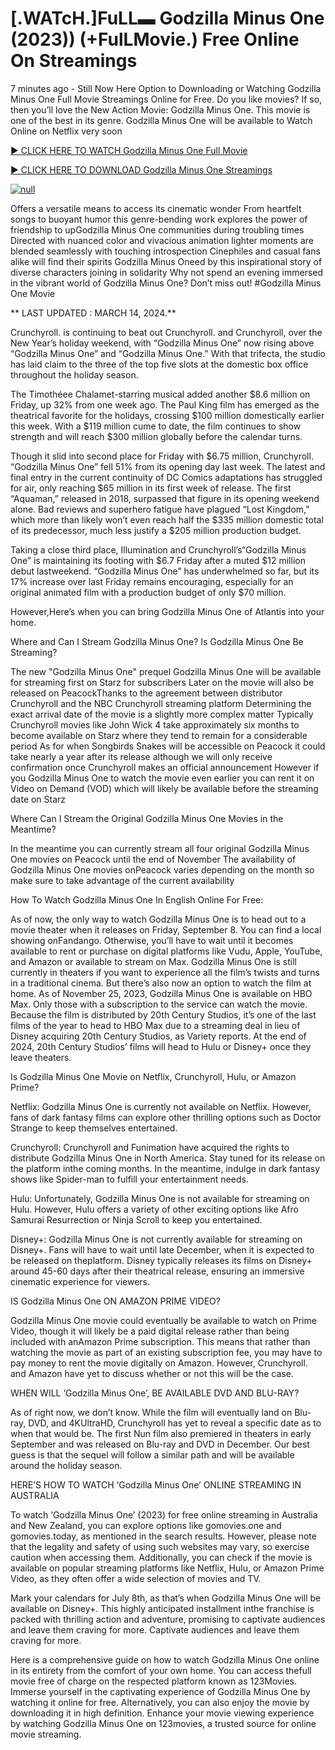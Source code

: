 <h1>[.WATcH.]FuLL▬ Godzilla Minus One (2023)) (+FulLMovie.) Free Online On Streamings</h1>

7 minutes ago - Still Now Here Option to Downloading or Watching Godzilla Minus One Full Movie Streamings Online for Free. Do you like movies? If so, then you’ll love the New Action Movie: Godzilla Minus One. This movie is one of the best in its genre. Godzilla Minus One will be available to Watch Online on Netflix very soon</p>
<p dir="auto"><a href="https://cutt.ly/Qw0XiIdO" rel="nofollow">► CLICK HERE TO WATCH Godzilla Minus One Full Movie</a></p>
<p dir="auto"><a href="https://cutt.ly/Qw0XiIdO" rel="nofollow">► CLICK HERE TO DOWNLOAD Godzilla Minus One Streamings</a></p>
<p dir="auto"><a href="https://cutt.ly/Qw0XiIdO" rel="nofollow"><img src="https://camo.githubusercontent.com/abb2148613ed2c31b6fd5c164e6a142c9074d86e9468c674b26300adbf87c7f7/68747470733a2f2f7374617469632e7769787374617469632e636f6d2f6d656469612f3835356132355f30343362356162656234616534643335616330303331393865376665353665647e6d76322e676966" alt="null" style="max-width: 100%;"></a>
      <span>
        <a href="https://cutt.ly/Qw0XiIdO" rel="nofollow">
</a></span></p><p dir="auto">Offers a versatile means to access its cinematic wonder From heartfelt songs to buoyant humor this genre-bending work explores the power of friendship to upGodzilla Minus One communities during troubling times Directed with nuanced color and vivacious animation lighter moments are blended seamlessly with touching introspection Cinephiles and casual fans alike will find their spirits Godzilla Minus Oneed by this inspirational story of diverse characters joining in solidarity Why not spend an evening immersed in the vibrant world of Godzilla Minus One? Don’t miss out! #Godzilla Minus One Movie</p>
<p dir="auto">** LAST UPDATED : MARCH 14, 2024.**</p>
<p dir="auto">Crunchyroll. is continuing to beat out Crunchyroll. and Crunchyroll, over the New Year’s holiday weekend, with “Godzilla Minus One” now rising above “Godzilla Minus One” and “Godzilla Minus One.” With that trifecta, the studio has laid claim to the three of the top five slots at the domestic box office throughout the holiday season.</p>
<p dir="auto">The Timothéee Chalamet-starring musical added another $8.6 million on Friday, up 32% from one week ago. The Paul King film has emerged as the theatrical favorite for the holidays, crossing $100 million domestically earlier this week. With a $119 million cume to date, the film continues to show strength and will reach $300 million globally before the calendar turns.</p>

<p dir="auto">Though it slid into second place for Friday with $6.75 million, Crunchyroll. “Godzilla Minus One” fell 51% from its opening day last week. The latest and final entry in the current continuity of DC Comics adaptations has struggled for air, only reaching $65 million in its first week of release. The first “Aquaman,” released in 2018, surpassed that figure in its opening weekend alone. Bad reviews and superhero fatigue have plagued “Lost Kingdom,” which more than likely won’t even reach half the $335 million domestic total of its predecessor, much less justify a $205 million production budget.</p>
<p dir="auto">Taking a close third place, Illumination and Crunchyroll’s“Godzilla Minus One” is maintaining its footing with $6.7 Friday after a muted $12 million debut lastweekend. “Godzilla Minus One” has underwhelmed so far, but its 17% increase over last Friday remains encouraging, especially for an original animated film with a production budget of only $70 million.</p>
<p dir="auto">However,Here’s when you can bring Godzilla Minus One of Atlantis into your home.</p>
<p dir="auto">Where and Can I Stream Godzilla Minus One? Is Godzilla Minus One Be Streaming?</p>
<p dir="auto">The new "Godzilla Minus One" prequel Godzilla Minus One will be available for streaming first on Starz for subscribers Later on the movie will also be released on PeacockThanks to the agreement between distributor Crunchyroll and the NBC Crunchyroll streaming platform Determining the exact arrival date of the movie is a slightly more complex matter Typically Crunchyroll movies like John Wick 4 take approximately six months to become available on Starz where they tend to remain for a considerable period As for when Songbirds Snakes will be accessible on Peacock it could take nearly a year after its release although we will only receive confirmation once Crunchyroll makes an official announcement However if you Godzilla Minus One to watch the movie even earlier you can rent it on Video on Demand (VOD) which will likely be available before the streaming date on Starz</p>
<p dir="auto">Where Can I Stream the Original Godzilla Minus One Movies in the Meantime?</p>
<p dir="auto">In the meantime you can currently stream all four original Godzilla Minus One movies on Peacock until the end of November The availability of Godzilla Minus One movies onPeacock varies depending on the month so make sure to take advantage of the current availability</p>
<p dir="auto">How To Watch Godzilla Minus One In English Online For Free:</p>
<p dir="auto">As of now, the only way to watch Godzilla Minus One is to head out to a movie theater when it releases on Friday, September 8. You can find a local showing onFandango. Otherwise, you’ll have to wait until it becomes available to rent or purchase on digital platforms like Vudu, Apple, YouTube, and Amazon or available to stream on Max. Godzilla Minus One is still currently in theaters if you want to experience all the film’s twists and turns in a traditional cinema. But there’s also now an option to watch the film at home. As of November 25, 2023, Godzilla Minus One is available on HBO Max. Only those with a subscription to the service can watch the movie. Because the film is distributed by 20th Century Studios, it’s one of the last films of the year to head to HBO Max due to a streaming deal in lieu of Disney acquiring 20th Century Studios, as Variety reports. At the end of 2024, 20th Century Studios’ films will head to Hulu or Disney+ once they leave theaters.</p>
<p dir="auto">Is Godzilla Minus One Movie on Netflix, Crunchyroll, Hulu, or Amazon Prime?</p>
<p dir="auto">Netflix: Godzilla Minus One is currently not available on Netflix. However, fans of dark fantasy films can explore other thrilling options such as Doctor Strange to keep themselves entertained.</p>
<p dir="auto">Crunchyroll: Crunchyroll and Funimation have acquired the rights to distribute Godzilla Minus One in North America. Stay tuned for its release on the platform inthe coming months. In the meantime, indulge in dark fantasy shows like Spider-man to fulfill your entertainment needs.</p>
<p dir="auto">Hulu: Unfortunately, Godzilla Minus One is not available for streaming on Hulu. However, Hulu offers a variety of other exciting options like Afro Samurai Resurrection or Ninja Scroll to keep you entertained.</p>
<p dir="auto">Disney+: Godzilla Minus One is not currently available for streaming on Disney+. Fans will have to wait until late December, when it is expected to be released on theplatform. Disney typically releases its films on Disney+ around 45-60 days after their theatrical release, ensuring an immersive cinematic experience for viewers.</p>
<p dir="auto">IS Godzilla Minus One ON AMAZON PRIME VIDEO?</p>
<p dir="auto">Godzilla Minus One movie could eventually be available to watch on Prime Video, though it will likely be a paid digital release rather than being included with anAmazon Prime subscription. This means that rather than watching the movie as part of an existing subscription fee, you may have to pay money to rent the movie digitally on Amazon. However, Crunchyroll. and Amazon have yet to discuss whether or not this will be the case.</p>
<p dir="auto">WHEN WILL ‘Godzilla Minus One’, BE AVAILABLE DVD AND BLU-RAY?</p>
<p dir="auto">As of right now, we don’t know. While the film will eventually land on Blu-ray, DVD, and 4KUltraHD, Crunchyroll has yet to reveal a specific date as to when that would be. The first Nun film also premiered in theaters in early September and was released on Blu-ray and DVD in December. Our best guess is that the sequel will follow a similar path and will be available around the holiday season.</p>
<p dir="auto">HERE’S HOW TO WATCH ‘Godzilla Minus One’ ONLINE STREAMING IN AUSTRALIA</p>
<p dir="auto">To watch ‘Godzilla Minus One’ (2023) for free online streaming in Australia and New Zealand, you can explore options like gomovies.one and gomovies.today, as mentioned in the search results. However, please note that the legality and safety of using such websites may vary, so exercise caution when accessing them. Additionally, you can check if the movie is available on popular streaming platforms like Netflix, Hulu, or Amazon Prime Video, as they often offer a wide selection of movies and TV.</p>
<p dir="auto">Mark your calendars for July 8th, as that’s when Godzilla Minus One will be available on Disney+. This highly anticipated installment inthe franchise is packed with thrilling action and adventure, promising to captivate audiences and leave them craving for more. Captivate audiences and leave them craving for more.</p>
<p dir="auto">Here is a comprehensive guide on how to watch Godzilla Minus One online in its entirety from the comfort of your own home. You can access thefull movie free of charge on the respected platform known as 123Movies. Immerse yourself in the captivating experience of Godzilla Minus One by watching it online for free. Alternatively, you can also enjoy the movie by downloading it in high definition. Enhance your movie viewing experience by watching Godzilla Minus One on 123movies, a trusted source for online movie streaming.</p>
</article>

